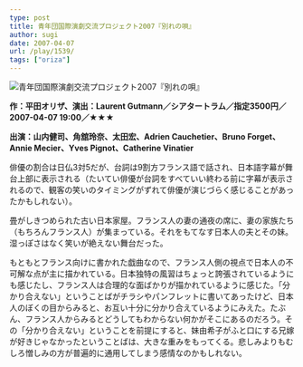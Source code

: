 ```yaml
---
type: post
title: 青年団国際演劇交流プロジェクト2007『別れの唄』
author: sugi
date: 2007-04-07
url: /play/1539/
tags: ["oriza"]
---
```

<img src="/images/play/20070407.jpg" alt="青年団国際演劇交流プロジェクト2007『別れの唄』" class="alignleft" />

**作：平田オリザ、演出：Laurent Gutmann／シアタートラム／指定3500円／2007-04-07 19:00／★★★**

**出演：山内健司、角舘玲奈、太田宏、Adrien Cauchetier、Bruno Forget、Annie Mecier、Yves Pignot、Catherine Vinatier**

俳優の割合は日仏3対5だが、台詞は9割方フランス語で話され、日本語字幕が舞台上部に表示される（たいてい俳優が台詞をすべていい終わる前に字幕が表示されるので、観客の笑いのタイミングがずれて俳優が演じづらく感じることがあったかもしれない）。

畳がしきつめられた古い日本家屋。フランス人の妻の通夜の席に、妻の家族たち（もちろんフランス人）が集まっている。それをもてなす日本人の夫とその妹。湿っぽさはなく笑いが絶えない舞台だった。

もともとフランス向けに書かれた戯曲なので、フランス人側の視点で日本人の不可解な点が主に描かれている。日本独特の風習はちょっと誇張されているようにも感じたし、フランス人は合理的な面ばかりが描かれているように感じた。「分かり合えない」ということばがチラシやパンフレットに書いてあったけど、日本人のぼくの目からみると、お互い十分に分かり合えているようにみえた。たぶん、フランス人からみるとどうしてもわからない何かがそこにあるのだろう。その「分かり合えない」ということを前提にすると、妹由希子がふと口にする兄嫁が好きじゃなかったということばは、大きな重みをもってくる。悲しみよりもむしろ憎しみの方が普遍的に通用してしまう感情なのかもしれない。
